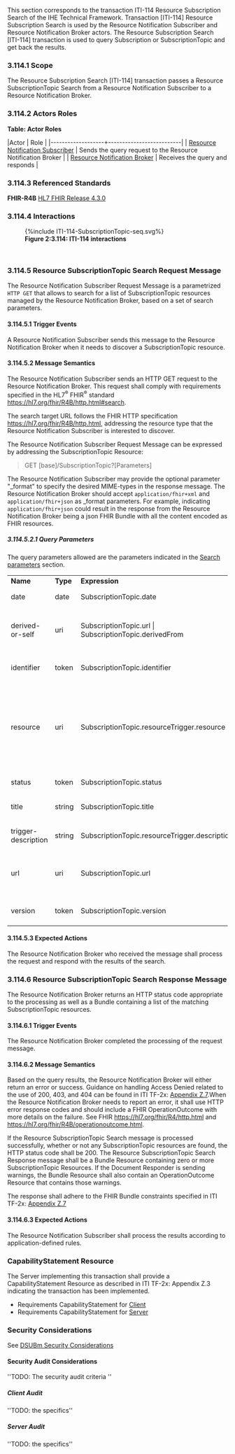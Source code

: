 This section corresponds to the transaction ITI-114 Resource Subscription Search of the IHE Technical Framework. Transaction [ITI-114] Resource Subscription Search is used by the Resource Notification Subscriber and Resource Notification Broker actors. The Resource Subscription Search [ITI-114] transaction is used to query Subscription or SubscriptionTopic and get back the results.

### 3.114.1 Scope

The Resource Subscription Search [ITI-114] transaction passes a Resource SubscriptionTopic Search from a Resource Notification Subscriber to a Resource Notification Broker.

### 3.114.2 Actors Roles

**Table: Actor Roles**

|Actor | Role |
|-------------------+--------------------------|
| [Resource Notification Subscriber](volume-1.html#subscriber)     | Sends the query request to the Resource Notification Broker |
| [Resource Notification Broker](volume-1.html#broker) | Receives the query and responds |

### 3.114.3 Referenced Standards

**FHIR-R4B** [HL7 FHIR Release 4.3.0](https://www.hl7.org/FHIR/R4B)

### 3.114.4 Interactions

<figure>
{%include ITI-114-SubscriptionTopic-seq.svg%}
<figcaption><b>Figure 2:3.114: ITI-114 interactions</b></figcaption>
</figure>
<br clear="all">

### 3.114.5 Resource SubscriptionTopic Search Request Message
The Resource Notification Subscriber Request Message is a parametrized `HTTP GET` that allows to search for a list of SubscriptionTopic resources managed by the Resource Notification Broker, based on a set of search parameters.

#### 3.114.5.1 Trigger Events

A Resource Notification Subscriber sends this message to the Resource Notification Broker when it needs to discover a SubscriptionTopic resource.  

#### 3.114.5.2 Message Semantics

The Resource Notification Subscriber sends an HTTP GET request to the Resource Notification Broker. This request shall comply with requirements specified in the HL7<sup>®</sup>
FHIR<sup>®</sup> standard <https://hl7.org/fhir/R4B/http.html#search>.

The search target URL follows the FHIR HTTP specification <https://hl7.org/fhir/R4B/http.html>, addressing the resource type that the Resource Notification Subscriber is interested to discover. 

The Resource Notification Subscriber Request Message can be expressed by addressing the  SubscriptionTopic Resource:

> GET \[base\]/SubscriptionTopic?\[Parameters\]

The Resource Notification Subscriber may provide the optional parameter "_format" to specify the desired MIME-types in the response message. The Resource Notification Broker should accept `application/fhir+xml` and `application/fhir+json` as _format parameters.  For example, indicating `application/fhir+json` could result in the response from the Resource Notification Broker being a json FHIR Bundle with all the content encoded as FHIR resources.

##### 3.114.5.2.1 Query Parameters
The query parameters allowed are the parameters indicated in the [Search parameters](https://hl7.org/fhir/R4B/subscriptionTopic.html#search) section.  

<table class="list">
   <tbody>
      <tr>
         <td>
            <b>Name</b>
         </td>
         <td>
            <b>Type</b>
         </td>
         <td>
            <b>Expression</b>
         </td>
         <td>
            <b>Description</b>
         </td>
      </tr>
      <tr>
         <td>date</td>
         <td>
            <a>date</a>
         </td>
         <td>SubscriptionTopic.date</td>
         <td>Date status first applied</td>
      </tr>
      <tr>
         <td>derived-or-self</td>
         <td>
            <a>uri</a>
         </td>
         <td>SubscriptionTopic.url | SubscriptionTopic.derivedFrom</td>
         <td>A server-defined search that matches either the URL or derivedFrom</td>
      </tr>
      <tr>
         <td>identifier</td>
         <td>
            <a>token</a>
         </td>
         <td>SubscriptionTopic.identifier</td>
         <td>Business Identifier for SubscriptionTopic</td>
      </tr>
      <tr>
         <td>resource</td>
         <td>
            <a>uri</a>
         </td>
         <td>SubscriptionTopic.resourceTrigger.resource</td>
         <td>Allowed Data type or Resource (a reference to definition) for this definition,
            searches resourceTrigger, eventTrigger, and notificationShape for matches.
         </td>
      </tr>
      <tr>
         <td>status</td>
         <td>
            <a>token</a>
         </td>
         <td>SubscriptionTopic.status</td>
         <td>draft | active | retired | unknown</td>
      </tr>
      <tr>
         <td>title</td>
         <td>
            <a>string</a>
         </td>
         <td>SubscriptionTopic.title</td>
         <td>Name for this SubscriptionTopic (Human friendly)</td>
      </tr>
      <tr>
         <td>trigger-description</td>
         <td>
            <a>string</a>
         </td>
         <td>SubscriptionTopic.resourceTrigger.description</td>
         <td>Text representation of the trigger</td>
      </tr>
      <tr>
         <td>url</td>
         <td>
            <a>uri</a>
         </td>
         <td>SubscriptionTopic.url</td>
         <td>Logical canonical URL to reference this SubscriptionTopic (globally unique)</td>
      </tr>
      <tr>
         <td>version</td>
         <td>
            <a>token</a>
         </td>
         <td>SubscriptionTopic.version</td>
         <td>Business version of the SubscriptionTopic</td>
      </tr>
   </tbody>
</table>

#### 3.114.5.3 Expected Actions

The Resource Notification Broker who received the message shall process the request and respond with the results of the search.

### 3.114.6 Resource SubscriptionTopic Search Response Message
The Resource Notification Broker returns an HTTP status code appropriate to the processing as well as a Bundle containing a list of the matching SubscriptionTopic resources.

#### 3.114.6.1 Trigger Events

The Resource Notification Broker completed the processing of the request message.

#### 3.114.6.2 Message Semantics

Based on the query results, the Resource Notification Broker will either return an error or success. Guidance on handling Access Denied related to the use of 200, 403, and 404 can be found in ITI TF-2x: [Appendix Z.7](https://profiles.ihe.net/ITI/TF/Volume2/ch-Z.html#z.7-guidance-on-access-denied-results).When the Resource Notification Broker needs to report an error, it shall use HTTP error response codes and should include a FHIR OperationOutcome with more details on the failure. See FHIR https://hl7.org/fhir/R4/http.html and https://hl7.org/fhir/R4B/operationoutcome.html.

If the Resource SubscriptionTopic Search message is processed successfully, whether or not any SubscriptionTopic resources are found, the HTTP status code shall be 200. The Resource SubscriptionTopic Search Response message shall be a Bundle Resource containing zero or more SubscriptionTopic Resources. If the Document Responder is sending warnings, the Bundle Resource shall also contain an OperationOutcome Resource that contains those warnings.

The response shall adhere to the FHIR Bundle constraints specified in ITI TF-2x: [Appendix Z.7](https://profiles.ihe.net/ITI/TF/Volume2/ch-Z.html#z.1-resource-bundles)

#### 3.114.6.3 Expected Actions

The Resource Notification Subscriber shall process the results according to application-defined rules.

### CapabilityStatement Resource

The Server implementing this transaction shall provide a CapabilityStatement Resource as described in ITI TF-2x: Appendix Z.3 indicating the transaction has been implemented. 
* Requirements CapabilityStatement for [Client](CapabilityStatement-IHE.ToDo.client.html)
* Requirements CapabilityStatement for [Server](CapabilityStatement-IHE.ToDo.server.html)

### Security Considerations

See [DSUBm Security Considerations](volume-1.html#security-considerations)

#### Security Audit Considerations

''TODO: The security audit criteria ''

##### Client Audit 

''TODO: the specifics''

##### Server Audit 

''TODO: the specifics''
